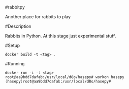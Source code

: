 #rabbitpy

Another place for rabbits to play


#Description

Rabbits in Python. At this stage just experimental stuff.

#Setup

    docker build -t <tag> .

#Running

    docker run -i -t <tag>
    root@aa9bdd7dafab:/usr/local/d8o/hasepy# workon hasepy
    (hasepy)root@aa9bdd7dafab:/usr/local/d8o/hasepy#
